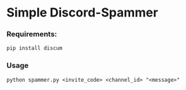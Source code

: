 # Simple Discord-Spammer

### Requirements:
`pip install discum`

### Usage
`python spammer.py <invite_code> <channel_id> "<message>"`
